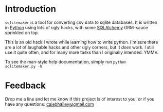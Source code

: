 # Introduction

`sqlitemaker` is a tool for converting csv data to sqlite databases. It is 
written in [Python][python] using lots of ugly hacks, with some 
[SQLAlchemy][sqlalchemy] ORM-sauce sprinkled on top. 

This is an old hack I wrote while learning how to write python. I'm sure there 
are a lot of laughable hacks and other ugly corners, but it _does_ work. I still 
use it quite often, and for many more tasks than I originally intended. YMMV.

To see the man-style help documentation, simply run `python sqlitemaker.py -h` 

# Feedback

Drop me a line and let me know if this project is of interest to you, or if you
have any questions: [calebhailey@gmail.com](mailto:calebhailey@gmail.com)

[python]: http://www.python.org "Python"
[sqlalchemy]: http://www.sqlalchemy.org/ "SQLAlchemy - The Database Toolkit for Python"

